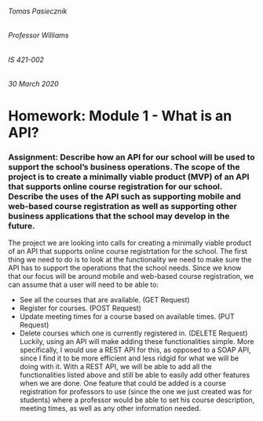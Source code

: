 ###### Tomas Pasiecznik
###### Professor Williams
###### IS 421-002
###### 30 March 2020

# Homework: Module 1 - What is an API?

### Assignment: Describe how an API for our school will be used to support the school’s business operations. The scope of the project is to create a minimally viable product (MVP) of an API that supports online course registration for our school. Describe the uses of the API such as supporting mobile and web-based course registration as well as supporting other business applications that the school may develop in the future.

The project we are looking into calls for creating a minimally viable product of an API that supports online course registrtation for the school. The first thing we need to do is to look at the functionality we need to make sure the API has to support the operations that the school needs. Since we know that our focus will be around mobile and web-based course registration, we can assume that a user will need to be able to:  
- See all the courses that are available. (GET Request)
- Register for courses. (POST Request)
- Update meeting times for a course based on available times. (PUT Request)
- Delete courses which one is currently registered in. (DELETE Request)  
Luckily, using an API will make adding these functionalities simple. More specifically, I would use a REST API for this, as opposed to a SOAP API, since I find it to be more efficient and less ridgid for what we will be doing with it. With a REST API, we will be able to add all the functionalities listed above and still be able to easily add other features when we are done. One feature that could be added is a course registration for professors to use (since the one we just created was for students) where a professor would be able to set his course description, meeting times,  as well as any other information needed.

